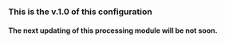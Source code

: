 ﻿### This is the v.1.0 of this configuration

#### The next updating of this processing module will be not soon.
